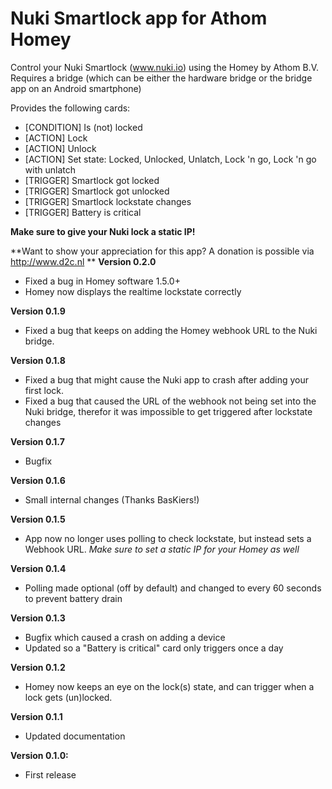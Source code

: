 # Nuki Smartlock app for Athom Homey

Control your Nuki Smartlock (www.nuki.io) using the Homey by Athom B.V.
Requires a bridge (which can be either the hardware bridge or the bridge app on an Android smartphone)

Provides the following cards:
- [CONDITION] Is (not) locked
- [ACTION] Lock
- [ACTION] Unlock
- [ACTION] Set state: Locked, Unlocked, Unlatch, Lock 'n go, Lock 'n go with unlatch
- [TRIGGER] Smartlock got locked
- [TRIGGER] Smartlock got unlocked
- [TRIGGER] Smartlock lockstate changes
- [TRIGGER] Battery is critical

**Make sure to give your Nuki lock a static IP!**

**Want to show your appreciation for this app? A donation is possible via http://www.d2c.nl **
**Version 0.2.0**
- Fixed a bug in Homey software 1.5.0+
- Homey now displays the realtime lockstate correctly

**Version 0.1.9**
- Fixed a bug that keeps on adding the Homey webhook URL to the Nuki bridge.

**Version 0.1.8**
- Fixed a bug that might cause the Nuki app to crash after adding your first lock.
- Fixed a bug that caused the URL of the webhook not being set into the Nuki bridge, therefor it was impossible to get triggered after lockstate changes

**Version 0.1.7**
- Bugfix

**Version 0.1.6**
- Small internal changes (Thanks BasKiers!)

**Version 0.1.5**
- App now no longer uses polling to check lockstate, but instead sets a Webhook URL. *Make sure to set a static IP for your Homey as well*

**Version 0.1.4**
- Polling made optional (off by default) and changed to every 60 seconds to prevent battery drain

**Version 0.1.3**
- Bugfix which caused a crash on adding a device
- Updated so a "Battery is critical" card only triggers once a day

**Version 0.1.2**
- Homey now keeps an eye on the lock(s) state, and can trigger when a lock gets (un)locked. 

**Version 0.1.1**
- Updated documentation

**Version 0.1.0:**
- First release